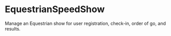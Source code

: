 # EquestrianSpeedShow
Manage an Equestrian show for user registration, check-in, order of go, and results.
